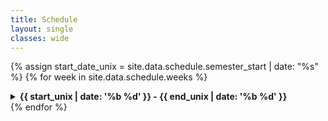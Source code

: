```yaml
---
title: Schedule 
layout: single
classes: wide
---
```

{% assign start_date_unix = site.data.schedule.semester_start | date: "%s" %}
{% for week in site.data.schedule.weeks %}
<details>
  {% assign week_seconds = week.week_offset | times: 604800 %}
  {% assign start_unix = start_date_unix | plus: week_seconds %}
  {% assign end_unix = start_unix | plus: 518400 %} <!-- Add 6 days to start date to get end date -->
  <summary><strong>{{ start_unix | date: '%b %d' }} - {{ end_unix | date: '%b %d' }}</strong></summary>
  <ul>
  <li><strong>Assignments:</strong>
	<ul>
	  {% for hw in week.homework %}
	  <li><strong>{{ hw.title }}:</strong> Assigned on {{ hw.out }}</li>
	  {% endfor %}
	</ul>
 </li>
  {% for session in week.sessions %}
  {% assign day_seconds = session.day_offset | times: 86400 %}
  {% assign session_unix = start_date_unix | plus: week_seconds | plus: day_seconds %}
  {% assign session_date = session_unix | date: '%m-%d' %}
  <li><strong>{{ session_date }} Lecture: {{session.title}} </strong>
    <ul>
      <li><strong>Topics:</strong>
        <ul>
          {% for topic in session.topics %}
		  - {{ topic.desc }}
		  {% endfor %}
		</ul>
      </li>
      <li><strong>Preparation:</strong>
        <ul>
          {% for reading in session.pre_readings %}
          <li>📖 <a href="{{ reading.link }}">{{ reading.title }}</a></li>
          {% endfor %}
          {% for video in session.videos %}
          <li>🎥 <a href="{{ video.link }}">{{ video.title }}</a></li>
          {% endfor %}
        </ul>
      </li>
      <li><strong>Extra Resources:</strong>
        <ul>
          {% for resource in session.extra_resources %}
          <li><a href="{{ resource.link }}">{{ resource.title }}</a></li>
          {% endfor %}
        </ul>
      </li>
    </ul>
  </li>
  {% endfor %}
  </ul>
</details>
{% endfor %}


